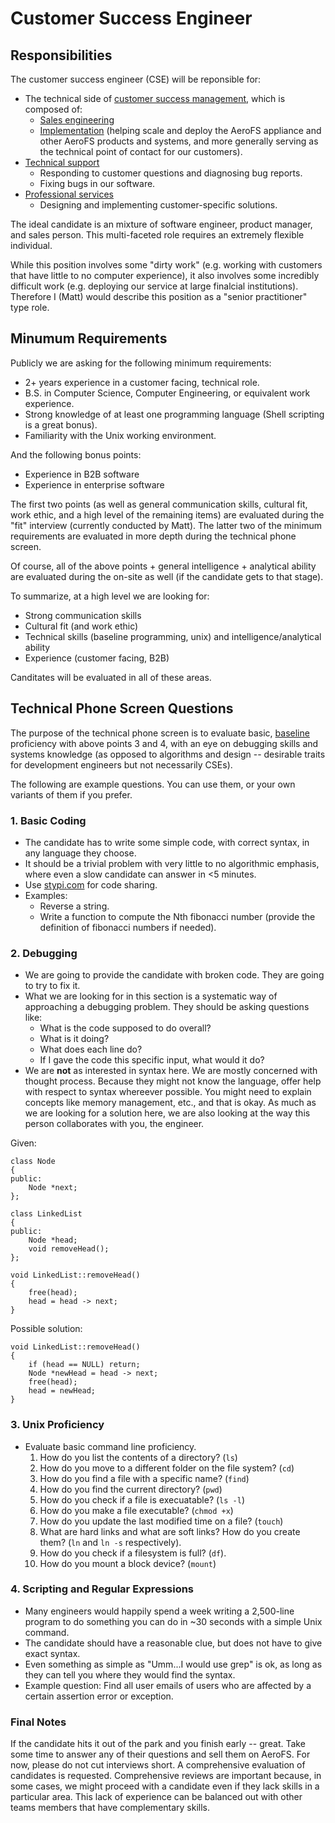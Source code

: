 # Customer Success Engineer

## Responsibilities

The customer success engineer (CSE) will be reponsible for:

* The technical side of <u>customer success management</u>, which is composed
  of:
    * <u>Sales engineering</u>
    * <u>Implementation</u> (helping scale and deploy the AeroFS appliance and
      other AeroFS products and systems, and more generally serving as the
      technical point of contact for our customers).
* <u>Technical support</u>
    * Responding to customer questions and diagnosing bug reports.
    * Fixing bugs in our software.
* <u>Professional services</u>
    * Designing and implementing customer-specific solutions.

The ideal candidate is an mixture of software engineer, product manager, and
sales person. This multi-faceted role requires an extremely flexible
individual.

While this position involves some "dirty work" (e.g. working with customers
that have little to no computer experience), it also involves some incredibly
difficult work (e.g. deploying our service at large finalcial institutions).
Therefore I (Matt) would describe this position as a "senior practitioner"
type role.

## Minumum Requirements

Publicly we are asking for the following minimum requirements:

* 2+ years experience in a customer facing, technical role.
* B.S. in Computer Science, Computer Engineering, or equivalent work
  experience.
* Strong knowledge of at least one programming language (Shell scripting is a
  great bonus).
* Familiarity with the Unix working environment.

And the following bonus points:

* Experience in B2B software
* Experience in enterprise software

The first two points (as well as general communication skills, cultural fit,
work ethic, and a high level of the remaining items) are evaluated during the
"fit" interview (currently conducted by Matt). The latter two of the minimum
requirements are evaluated in more depth during the technical phone screen.

Of course, all of the above points + general intelligence + analytical ability
are evaluated during the on-site as well (if the candidate gets to that stage).

To summarize, at a high level we are looking for:

* Strong communication skills
* Cultural fit (and work ethic)
* Technical skills (baseline programming, unix) and intelligence/analytical
  ability
* Experience (customer facing, B2B)

Canditates will be evaluated in all of these areas.

## Technical Phone Screen Questions

The purpose of the technical phone screen is to evaluate basic, <u>baseline</u>
proficiency with above points 3 and 4, with an eye on debugging skills and
systems knowledge (as opposed to algorithms and design -- desirable traits
for development engineers but not necessarily CSEs).

The following are example questions. You can use them, or your own variants of
them if you prefer.

### 1. Basic Coding

* The candidate has to write some simple code, with correct syntax, in any
  language they choose.
* It should be a trivial problem with very little to no algorithmic emphasis,
  where even a slow candidate can answer in <5 minutes.
* Use <a href="http://stypi.com">stypi.com</a> for code sharing.
* Examples:
    * Reverse a string.
    * Write a function to compute the Nth fibonacci number (provide the
      definition of fibonacci numbers if needed).

### 2. Debugging

* We are going to provide the candidate with broken code. They are going to
  try to fix it.
* What we are looking for in this section is a systematic way of approaching
  a debugging problem. They should be asking questions like:
    * What is the code supposed to do overall?
    * What is it doing?
    * What does each line do?
    * If I gave the code this specific input, what would it do?
* We are <b>not</b> as interested in syntax here. We are mostly concerned with
  thought process. Because they might not know the language, offer help with
  respect to syntax whereever possible. You might need to explain concepts like
  memory management, etc., and that is okay. As much as we are looking for a
  solution here, we are also looking at the way this person collaborates with
  you, the engineer.

Given:

    class Node
    {
    public:
        Node *next;
    };

    class LinkedList
    {
    public:
        Node *head;
        void removeHead();
    };

    void LinkedList::removeHead()
    {
        free(head);
        head = head -> next;
    }

Possible solution:

    void LinkedList::removeHead()
    {
        if (head == NULL) return;
        Node *newHead = head -> next;
        free(head);
        head = newHead;
    }

### 3. Unix Proficiency

* Evaluate basic command line proficiency.
    1. How do you list the contents of a directory? (`ls`)
    2. How do you move to a different folder on the file system? (`cd`)
    3. How do you find a file with a specific name? (`find`)
    4. How do you find the current directory? (`pwd`)
    5. How do you check if a file is execuatable? (`ls -l`)
    6. How do you make a file executable? (`chmod +x`)
    7. How do you update the last modified time on a file? (`touch`)
    8. What are hard links and what are soft links? How do you create them?
       (`ln` and `ln -s` respectively).
    9. How do you check if a filesystem is full? (`df`).
   10. How do you mount a block device? (`mount`)

### 4. Scripting and Regular Expressions

* Many engineers would happily spend a week writing a 2,500-line program to do
  something you can do in ~30 seconds with a simple Unix command.
* The candidate should have a reasonable clue, but does not have to give exact
  syntax.
* Even something as simple as "Umm...I would use grep" is ok, as long as they
  can tell you where they would find the syntax.
* Example question: Find all user emails of users who are affected by a certain
  assertion error or exception.

### Final Notes

If the candidate hits it out of the park and you finish early -- great. Take
some time to answer any of their questions and sell them on AeroFS. For now,
please do not cut interviews short. A comprehensive evaluation of candidates
is requested. Comprehensive reviews are important because, in some cases, we
might proceed with a candidate even if they lack skills in a particular area.
This lack of experience can be balanced out with other teams members that have
complementary skills.
